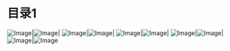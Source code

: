 # 目录1



![Image](https://img.zcool.cn/community/0178ed5c274197a8012029ac14be81.jpg@1280w_1l_2o_100sh.jpg)|![Image](https://img.zcool.cn/community/016e855c274076a8012029ac031ee8.jpg@1280w_1l_2o_100sh.jpg)|
![Image](https://img.zcool.cn/community/0158bd5c274076a8012029ac9395ea.jpg@1280w_1l_2o_100sh.jpg)|![Image](https://img.zcool.cn/community/01f1415c274264a8012029ace9d21b.jpg@1280w_1l_2o_100sh.jpg)|
![Image](https://img.zcool.cn/community/01eb4d5dfb43d0a80120a895ac22f2.jpg@1280w_1l_2o_100sh.jpg)|![Image](https://img.zcool.cn/community/01aa495dfb43cfa80120a895ed1054.jpg@1280w_1l_2o_100sh.jpg)|
![Image](https://img.zcool.cn/community/01638b5dfb43cfa80120a895a6c7d9.jpg@1280w_1l_2o_100sh.jpg)|![Image](https://img.zcool.cn/community/0177905dfb43cda80120a895b2b37c.jpg@1280w_1l_2o_100sh.jpg)|
![Image](https://img.zcool.cn/community/01558e5dfb43cfa8012165188a6738.jpg@1280w_1l_2o_100sh.jpg)|![Image](https://img.zcool.cn/community/01deae5dfb43cea801216518dc5d03.jpg@1280w_1l_2o_100sh.jpg)
